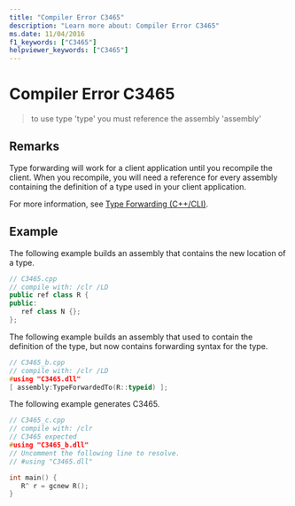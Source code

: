 ```yaml
---
title: "Compiler Error C3465"
description: "Learn more about: Compiler Error C3465"
ms.date: 11/04/2016
f1_keywords: ["C3465"]
helpviewer_keywords: ["C3465"]
---
```

# Compiler Error C3465

> to use type 'type' you must reference the assembly 'assembly'

## Remarks

Type forwarding will work for a client application until you recompile the client. When you recompile, you will need a reference for every assembly containing the definition of a type used in your client application.

For more information, see [Type Forwarding (C++/CLI)](../../extensions/type-forwarding-cpp-cli.md).

## Example

The following example builds an assembly that contains the new location of a type.

```cpp
// C3465.cpp
// compile with: /clr /LD
public ref class R {
public:
   ref class N {};
};
```

The following example builds an assembly that used to contain the definition of the type, but now contains forwarding syntax for the type.

```cpp
// C3465_b.cpp
// compile with: /clr /LD
#using "C3465.dll"
[ assembly:TypeForwardedTo(R::typeid) ];
```

The following example generates C3465.

```cpp
// C3465_c.cpp
// compile with: /clr
// C3465 expected
#using "C3465_b.dll"
// Uncomment the following line to resolve.
// #using "C3465.dll"

int main() {
   R^ r = gcnew R();
}
```

